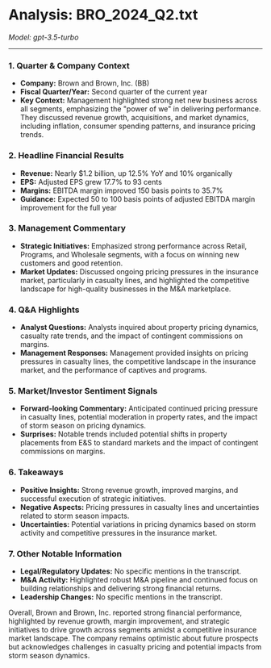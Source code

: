 # Analysis: BRO_2024_Q2.txt

*Model: gpt-3.5-turbo*

---

### 1. Quarter & Company Context
- **Company:** Brown and Brown, Inc. (BB)
- **Fiscal Quarter/Year:** Second quarter of the current year
- **Key Context:** Management highlighted strong net new business across all segments, emphasizing the "power of we" in delivering performance. They discussed revenue growth, acquisitions, and market dynamics, including inflation, consumer spending patterns, and insurance pricing trends.

### 2. Headline Financial Results
- **Revenue:** Nearly $1.2 billion, up 12.5% YoY and 10% organically
- **EPS:** Adjusted EPS grew 17.7% to 93 cents
- **Margins:** EBITDA margin improved 150 basis points to 35.7%
- **Guidance:** Expected 50 to 100 basis points of adjusted EBITDA margin improvement for the full year

### 3. Management Commentary
- **Strategic Initiatives:** Emphasized strong performance across Retail, Programs, and Wholesale segments, with a focus on winning new customers and good retention.
- **Market Updates:** Discussed ongoing pricing pressures in the insurance market, particularly in casualty lines, and highlighted the competitive landscape for high-quality businesses in the M&A marketplace.

### 4. Q&A Highlights
- **Analyst Questions:** Analysts inquired about property pricing dynamics, casualty rate trends, and the impact of contingent commissions on margins.
- **Management Responses:** Management provided insights on pricing pressures in casualty lines, the competitive landscape in the insurance market, and the performance of captives and programs.

### 5. Market/Investor Sentiment Signals
- **Forward-looking Commentary:** Anticipated continued pricing pressure in casualty lines, potential moderation in property rates, and the impact of storm season on pricing dynamics.
- **Surprises:** Notable trends included potential shifts in property placements from E&S to standard markets and the impact of contingent commissions on margins.

### 6. Takeaways
- **Positive Insights:** Strong revenue growth, improved margins, and successful execution of strategic initiatives.
- **Negative Aspects:** Pricing pressures in casualty lines and uncertainties related to storm season impacts.
- **Uncertainties:** Potential variations in pricing dynamics based on storm activity and competitive pressures in the insurance market.

### 7. Other Notable Information
- **Legal/Regulatory Updates:** No specific mentions in the transcript.
- **M&A Activity:** Highlighted robust M&A pipeline and continued focus on building relationships and delivering strong financial returns.
- **Leadership Changes:** No specific mentions in the transcript.

Overall, Brown and Brown, Inc. reported strong financial performance, highlighted by revenue growth, margin improvement, and strategic initiatives to drive growth across segments amidst a competitive insurance market landscape. The company remains optimistic about future prospects but acknowledges challenges in casualty pricing and potential impacts from storm season dynamics.